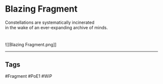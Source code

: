 # Blazing Fragment
Constellations are systematically incinerated  
in the wake of an ever-expanding archive of minds.

#
![[Blazing Fragment.png]]

---
## Tags
#Fragment
#PoE1 
#WiP 
